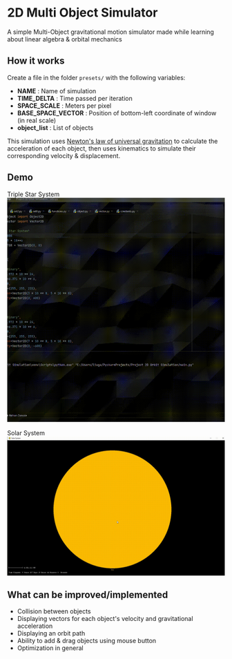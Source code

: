 # 2D Multi Object Simulator
 
A simple Multi-Object gravitational motion simulator made while learning about linear algebra & orbital mechanics

## How it works

Create a file in the folder `presets/` with the following variables:
  * **NAME**              : Name of simulation
  * **TIME_DELTA**        : Time passed per iteration
  * **SPACE_SCALE**       : Meters per pixel
  * **BASE_SPACE_VECTOR** : Position of bottom-left coordinate of window (in real scale)
  * **object_list**       : List of objects
 
This simulation uses [Newton's law of universal gravitation](https://en.wikipedia.org/wiki/Newton%27s_law_of_universal_gravitation) to calculate the acceleration of each object, then uses kinematics to simulate their corresponding velocity & displacement.

## Demo
Triple Star System
![Alt Text](https://github.com/AstroKhet/2D-Multi-Object-Simulator/blob/main/.demo/Triple%20Star%20System.gif)

Solar System
![Alt Text](https://github.com/AstroKhet/2D-Multi-Object-Simulator/blob/main/.demo/Solar%20System.gif)

## What can be improved/implemented
* Collision between objects
* Displaying vectors for each object's velocity and gravitational acceleration
* Displaying an orbit path
* Ability to add & drag objects using mouse button 
* Optimization in general
